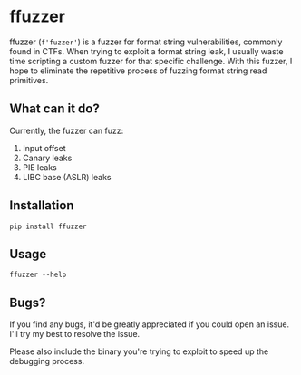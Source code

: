 # ffuzzer

ffuzzer (`f'fuzzer'`) is a fuzzer for format string vulnerabilities, commonly found in CTFs. When trying to exploit a format string leak, I usually waste time scripting a custom fuzzer for that specific challenge. With this fuzzer, I hope to eliminate the repetitive process of fuzzing format string read primitives.

## What can it do?
Currently, the fuzzer can fuzz:

1. Input offset
2. Canary leaks
3. PIE leaks
4. LIBC base (ASLR) leaks

## Installation
```
pip install ffuzzer
```

## Usage
```
ffuzzer --help
```

## Bugs?
If you find any bugs, it'd be greatly appreciated if you could open an issue. I'll try my best to resolve the issue.

Please also include the binary you're trying to exploit to speed up the debugging process.
